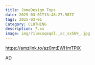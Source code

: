 ```yaml
---
title: JomeDesign Tops
date: 2025-03-01T13:48:27.987Z
tags: 2025-03-01
Category: CLOTHING
description: 7.xx
image: img/71lmcoqeqdl._ac_sx569_.jpg
---
```

https://amzlink.to/az0mtEWHmTPjX

A﻿D